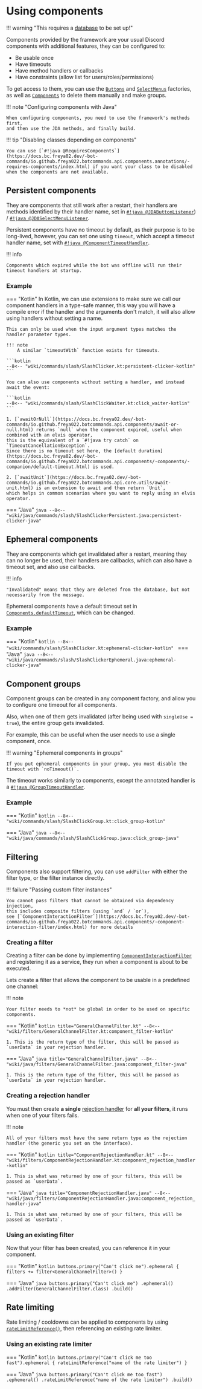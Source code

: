 # Using components

!!! warning "This requires a [database](using-botcommands/database.md) to be set up!"

Components provided by the framework are your usual Discord components with additional features,
they can be configured to:

- Be usable once
- Have timeouts
- Have method handlers or callbacks
- Have constraints (allow list for users/roles/permissions)

To get access to them, you can use the [`Buttons`](https://docs.bc.freya02.dev/-bot-commands/io.github.freya022.botcommands.api.components/-buttons/index.html) and [`SelectMenus`](https://docs.bc.freya02.dev/-bot-commands/io.github.freya022.botcommands.api.components/-select-menus/index.html) factories,
as well as [`Components`](https://docs.bc.freya02.dev/-bot-commands/io.github.freya022.botcommands.api.components/-components/index.html) to delete them manually and make groups.

!!! note "Configuring components with Java"

    When configuring components, you need to use the framework's methods first, 
    and then use the JDA methods, and finally build.

!!! tip "Disabling classes depending on components"

    You can use [`#!java @RequiresComponents`](https://docs.bc.freya02.dev/-bot-commands/io.github.freya022.botcommands.api.components.annotations/-requires-components/index.html) if you want your class to be disabled when the components are not available.

## Persistent components
They are components that still work after a restart,
their handlers are methods identified by their handler name,
set in [`#!java @JDAButtonListener`](https://docs.bc.freya02.dev/-bot-commands/io.github.freya022.botcommands.api.components.annotations/-j-d-a-button-listener/index.html)) / [`#!java @JDASelectMenuListener`](https://docs.bc.freya02.dev/-bot-commands/io.github.freya022.botcommands.api.components.annotations/-j-d-a-select-menu-listener/index.html).

Persistent components have no timeout by default, as their purpose is to be long-lived, however,
you can set one using `timeout`, which accept a timeout handler name, set with [`#!java @ComponentTimeoutHandler`](https://docs.bc.freya02.dev/-bot-commands/io.github.freya022.botcommands.api.components.annotations/-component-timeout-handler/index.html).

!!! info

    Components which expired while the bot was offline will run their timeout handlers at startup.

### Example
=== "Kotlin"
    In Kotlin, we can use extensions to make sure we call our component handlers in a type-safe manner,
    this way you will have a compile error if the handler and the arguments don't match,
    it will also allow using handlers without setting a name.

    This can only be used when the input argument types matches the handler parameter types.

    !!! note
        A similar `timeoutWith` function exists for timeouts.

    ```kotlin
    --8<-- "wiki/commands/slash/SlashClicker.kt:persistent-clicker-kotlin"
    ```

    You can also use components without setting a handler, and instead await the event:

    ```kotlin
    --8<-- "wiki/commands/slash/SlashClickWaiter.kt:click_waiter-kotlin"
    ```

    1. [`awaitOrNull`](https://docs.bc.freya02.dev/-bot-commands/io.github.freya022.botcommands.api.components/await-or-null.html) returns `null` when the component expired, useful when combined with an elvis operator,
    this is the equivalent of a `#!java try catch` on `TimeoutCancellationException`.
    Since there is no timeout set here, the [default duration](https://docs.bc.freya02.dev/-bot-commands/io.github.freya022.botcommands.api.components/-components/-companion/default-timeout.html) is used.

    2. [`awaitUnit`](https://docs.bc.freya02.dev/-bot-commands/io.github.freya022.botcommands.api.core.utils/await-unit.html) is an extension to await and then return `Unit`, 
    which helps in common scenarios where you want to reply using an elvis operator.
=== "Java"
    ```java
    --8<-- "wiki/java/commands/slash/SlashClickerPersistent.java:persistent-clicker-java"
    ```

## Ephemeral components
They are components which get invalidated after a restart, meaning they can no longer be used,
their handlers are callbacks, which can also have a timeout set, and also use callbacks.

!!! info

    "Invalidated" means that they are deleted from the database, but not necessarily from the message.

Ephemeral components have a default timeout set in [`Components.defaultTimeout`](https://docs.bc.freya02.dev/-bot-commands/io.github.freya022.botcommands.api.components/-components/-companion/default-timeout.html), which can be changed.

### Example
=== "Kotlin"
    ```kotlin
    --8<-- "wiki/commands/slash/SlashClicker.kt:ephemeral-clicker-kotlin"
    ```
=== "Java"
    ```java
    --8<-- "wiki/java/commands/slash/SlashClickerEphemeral.java:ephemeral-clicker-java"
    ```

## Component groups
Component groups can be created in any component factory, and allow you to configure one timeout for all components.

Also, when one of them gets invalidated (after being used with `singleUse = true`),
the entire group gets invalidated.

For example, this can be useful when the user needs to use a single component, once.

!!! warning "Ephemeral components in groups"

    If you put ephemeral components in your group, you must disable the timeout with `noTimeout()`.

The timeout works similarly to components, except the annotated handler is a [`#!java @GroupTimeoutHandler`](https://docs.bc.freya02.dev/-bot-commands/io.github.freya022.botcommands.api.components.annotations/-group-timeout-handler/index.html).

### Example
=== "Kotlin"
    ```kotlin
    --8<-- "wiki/commands/slash/SlashClickGroup.kt:click_group-kotlin"
    ```

=== "Java"
    ```java
    --8<-- "wiki/java/commands/slash/SlashClickGroup.java:click_group-java"
    ```

## Filtering
Components also support filtering, you can use `addFilter` with either the filter type, or the filter instance directly.

!!! failure "Passing custom filter instances"

    You cannot pass filters that cannot be obtained via dependency injection,
    this includes composite filters (using `and` / `or`), 
    see [`ComponentInteractionFilter`](https://docs.bc.freya02.dev/-bot-commands/io.github.freya022.botcommands.api.components/-component-interaction-filter/index.html) for more details

### Creating a filter

Creating a filter can be done
by implementing [`ComponentInteractionFilter`](https://docs.bc.freya02.dev/-bot-commands/io.github.freya022.botcommands.api.components/-component-interaction-filter/index.html)
and registering it as a service, 
they run when a component is about to be executed.

Lets create a filter that allows the component to be usable in a predefined one channel:

!!! note

    Your filter needs to *not* be global in order to be used on specific components.

=== "Kotlin"
    ```kotlin title="GeneralChannelFilter.kt"
    --8<-- "wiki/filters/GeneralChannelFilter.kt:component_filter-kotlin"
    ```

    1. This is the return type of the filter, this will be passed as `userData` in your rejection handler.

=== "Java"
    ```java title="GeneralChannelFilter.java"
    --8<-- "wiki/java/filters/GeneralChannelFilter.java:component_filter-java"
    ```

    1. This is the return type of the filter, this will be passed as `userData` in your rejection handler.

### Creating a rejection handler

You must then create **a single** [rejection handler](https://docs.bc.freya02.dev/-bot-commands/io.github.freya022.botcommands.api.components/-component-interaction-rejection-handler/index.html) for **all your filters**, 
it runs when one of your filters fails.

!!! note

    All of your filters must have the same return type as the rejection handler (the generic you set on the interface).

=== "Kotlin"
    ```kotlin title="ComponentRejectionHandler.kt"
    --8<-- "wiki/filters/ComponentRejectionHandler.kt:component_rejection_handler-kotlin"
    ```

    1. This is what was returned by one of your filters, this will be passed as `userData`.

=== "Java"
    ```java title="ComponentRejectionHandler.java"
    --8<-- "wiki/java/filters/ComponentRejectionHandler.java:component_rejection_handler-java"
    ```

    1. This is what was returned by one of your filters, this will be passed as `userData`.

### Using an existing filter
Now that your filter has been created, you can reference it in your component.

=== "Kotlin"
    ```kotlin
    buttons.primary("Can't click me").ephemeral {
        filters += filter<GeneralChannelFilter>()
    }
    ```

=== "Java"
    ```java
    buttons.primary("Can't click me")
        .ephemeral()
        .addFilter(GeneralChannelFilter.class)
        .build()
    ```

## Rate limiting
Rate limiting / cooldowns can be applied to components by using [`rateLimitReference()`](https://docs.bc.freya02.dev/-bot-commands/io.github.freya022.botcommands.api.components.builder/-i-actionable-component/rate-limit-reference.html),
then referencing an existing rate limiter.

[//]: # (Add ", see [link to rate limiting]")

### Using an existing rate limiter
=== "Kotlin"
    ```kotlin
    buttons.primary("Can't click me too fast").ephemeral {
        rateLimitReference("name of the rate limiter")
    }
    ```

=== "Java"
    ```java
    buttons.primary("Can't click me too fast")
        .ephemeral()
        .rateLimitReference("name of the rate limiter")
        .build()
    ```